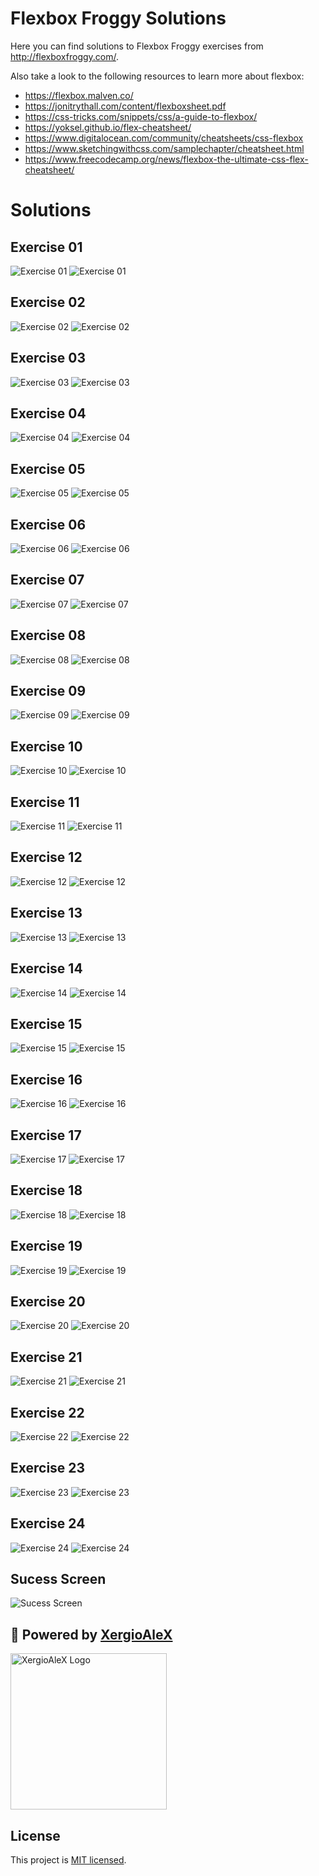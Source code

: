 # Flexbox Froggy Solutions

Here you can find solutions to Flexbox Froggy exercises from http://flexboxfroggy.com/.

Also take a look to the following resources to learn more about flexbox:

- https://flexbox.malven.co/
- https://jonitrythall.com/content/flexboxsheet.pdf
- https://css-tricks.com/snippets/css/a-guide-to-flexbox/
- https://yoksel.github.io/flex-cheatsheet/
- https://www.digitalocean.com/community/cheatsheets/css-flexbox
- https://www.sketchingwithcss.com/samplechapter/cheatsheet.html
- https://www.freecodecamp.org/news/flexbox-the-ultimate-css-flex-cheatsheet/

# Solutions

## Exercise 01

![Exercise 01](media/exercise-01.png)
![Exercise 01](media/exercise-01-response.png)

## Exercise 02

![Exercise 02](media/exercise-02.png)
![Exercise 02](media/exercise-02-response.png)

## Exercise 03

![Exercise 03](media/exercise-03.png)
![Exercise 03](media/exercise-03-response.png)

## Exercise 04

![Exercise 04](media/exercise-04.png)
![Exercise 04](media/exercise-04-response.png)

## Exercise 05

![Exercise 05](media/exercise-05.png)
![Exercise 05](media/exercise-05-response.png)

## Exercise 06

![Exercise 06](media/exercise-06.png)
![Exercise 06](media/exercise-06-response.png)

## Exercise 07

![Exercise 07](media/exercise-07.png)
![Exercise 07](media/exercise-07-response.png)

## Exercise 08

![Exercise 08](media/exercise-08.png)
![Exercise 08](media/exercise-08-response.png)

## Exercise 09

![Exercise 09](media/exercise-09.png)
![Exercise 09](media/exercise-09-response.png)

## Exercise 10

![Exercise 10](media/exercise-10.png)
![Exercise 10](media/exercise-10-response.png)

## Exercise 11

![Exercise 11](media/exercise-11.png)
![Exercise 11](media/exercise-11-response.png)

## Exercise 12

![Exercise 12](media/exercise-12.png)
![Exercise 12](media/exercise-12-response.png)

## Exercise 13

![Exercise 13](media/exercise-13.png)
![Exercise 13](media/exercise-13-response.png)

## Exercise 14

![Exercise 14](media/exercise-14.png)
![Exercise 14](media/exercise-14-response.png)

## Exercise 15

![Exercise 15](media/exercise-15.png)
![Exercise 15](media/exercise-15-response.png)

## Exercise 16

![Exercise 16](media/exercise-16.png)
![Exercise 16](media/exercise-16-response.png)

## Exercise 17

![Exercise 17](media/exercise-17.png)
![Exercise 17](media/exercise-17-response.png)

## Exercise 18

![Exercise 18](media/exercise-18.png)
![Exercise 18](media/exercise-18-response.png)

## Exercise 19

![Exercise 19](media/exercise-19.png)
![Exercise 19](media/exercise-19-response.png)

## Exercise 20

![Exercise 20](media/exercise-20.png)
![Exercise 20](media/exercise-20-response.png)

## Exercise 21

![Exercise 21](media/exercise-21.png)
![Exercise 21](media/exercise-21-response.png)

## Exercise 22

![Exercise 22](media/exercise-22.png)
![Exercise 22](media/exercise-22-response.png)

## Exercise 23

![Exercise 23](media/exercise-23.png)
![Exercise 23](media/exercise-23-response.png)

## Exercise 24

![Exercise 24](media/exercise-24.png)
![Exercise 24](media/exercise-24-response.png)

## Sucess Screen

![Sucess Screen](media/success-screen.gif)

## :electric_plug: Powered by [XergioAleX](https://www.xergioalex.com/)

<a href="https://www.xergioalex.com/" target="_blank">
  <img alt="XergioAleX Logo" src="media/xergioalex.png" width="250">
</a>

## License

This project is [MIT licensed](./LICENSE).

